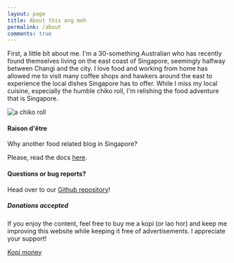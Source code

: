 ```yaml
---
layout: page
title: About this ang moh
permalink: /about
comments: true
---
```


<div class="row justify-content-between">
<div class="col-md-8 pr-5">

<p>First, a little bit about me. I'm a 30-something Australian who has recently found themselves living on the east coast of Singapore, seemingly halfway between Changi and the city. I love food and working from home has allowed me to visit many coffee shops and hawkers around the east to experience the local dishes Singapore has to offer. While I miss my local cuisine, especially the humble chiko roll, I'm relishing the food adventure that is Singapore.</p>

<p class="mb-5"><img class="shadow-lg" src="{{site.baseurl}}/assets/images/chiko-roll.jpeg" alt="a chiko roll"/></p>
<h4>Raison d'être</h4>

Why another food related blog in Singapore?

<p>Please, read the docs <a href="https://bootstrapstarter.com/bootstrap-templates/template-mediumish-bootstrap-jekyll/">here</a>.</p>

<h4>Questions or bug reports?</h4>

<p>Head over to our <a href="https://github.com/wowthemesnet/mediumish-theme-jekyll">Github repository</a>!</p>

</div>

<div class="col-md-4">

<div class="sticky-top sticky-top-80">
<h5>Donations accepted</h5>

<p>If you enjoy the content, feel free to buy me a kopi (or lao hor) and keep me improving this website while keeping it free of advertisements. I appreciate your support!</p>

<a target="_blank" href="https://www.paypal.me/steveinsingkarpor" class="btn btn-danger">Kopi money</a>
</div>
</div>
</div>
